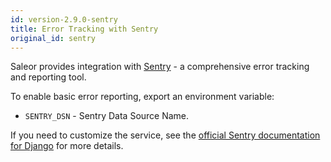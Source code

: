 ```yaml
---
id: version-2.9.0-sentry
title: Error Tracking with Sentry
original_id: sentry
---
```


Saleor provides integration with [Sentry](https://sentry.io/) - a comprehensive error tracking and reporting tool.

To enable basic error reporting, export an environment variable:

- `SENTRY_DSN` - Sentry Data Source Name.

If you need to customize the service, see the [official Sentry documentation for Django](https://docs.sentry.io/platforms/python/django/) for more details.